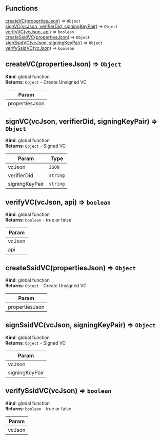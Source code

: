 ## Functions

<dl>
<dt><a href="#createVC">createVC(propertiesJson)</a> ⇒ <code>Object</code></dt>
<dd></dd>
<dt><a href="#signVC">signVC(vcJson, verifierDid, signingKeyPair)</a> ⇒ <code>Object</code></dt>
<dd></dd>
<dt><a href="#verifyVC">verifyVC(vcJson, api)</a> ⇒ <code>boolean</code></dt>
<dd></dd>
<dt><a href="#createSsidVC">createSsidVC(propertiesJson)</a> ⇒ <code>Object</code></dt>
<dd></dd>
<dt><a href="#signSsidVC">signSsidVC(vcJson, signingKeyPair)</a> ⇒ <code>Object</code></dt>
<dd></dd>
<dt><a href="#verifySsidVC">verifySsidVC(vcJson)</a> ⇒ <code>boolean</code></dt>
<dd></dd>
</dl>

<a name="createVC"></a>

## createVC(propertiesJson) ⇒ <code>Object</code>
**Kind**: global function  
**Returns**: <code>Object</code> - Create Unsigned VC  

| Param |
| --- |
| propertiesJson | 

<a name="signVC"></a>

## signVC(vcJson, verifierDid, signingKeyPair) ⇒ <code>Object</code>
**Kind**: global function  
**Returns**: <code>Object</code> - Signed VC  

| Param | Type |
| --- | --- |
| vcJson | <code>JSON</code> | 
| verifierDid | <code>string</code> | 
| signingKeyPair | <code>string</code> | 

<a name="verifyVC"></a>

## verifyVC(vcJson, api) ⇒ <code>boolean</code>
**Kind**: global function  
**Returns**: <code>boolean</code> - true or false  

| Param |
| --- |
| vcJson | 
| api | 

<a name="createSsidVC"></a>

## createSsidVC(propertiesJson) ⇒ <code>Object</code>
**Kind**: global function  
**Returns**: <code>Object</code> - Create Unsigned VC  

| Param |
| --- |
| propertiesJson | 

<a name="signSsidVC"></a>

## signSsidVC(vcJson, signingKeyPair) ⇒ <code>Object</code>
**Kind**: global function  
**Returns**: <code>Object</code> - Signed VC  

| Param |
| --- |
| vcJson | 
| signingKeyPair | 

<a name="verifySsidVC"></a>

## verifySsidVC(vcJson) ⇒ <code>boolean</code>
**Kind**: global function  
**Returns**: <code>boolean</code> - true or false  

| Param |
| --- |
| vcJson | 


